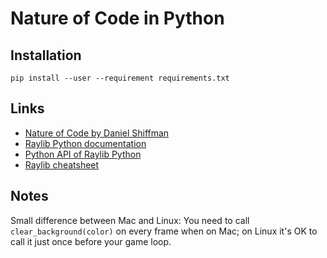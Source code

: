 # Nature of Code in Python

## Installation

    pip install --user --requirement requirements.txt

## Links

- [Nature of Code by Daniel Shiffman](https://natureofcode.com/book)
- [Raylib Python documentation](https://electronstudio.github.io/raylib-python-cffi/)
- [Python API of Raylib Python](https://electronstudio.github.io/raylib-python-cffi/pyray.html)
- [Raylib cheatsheet](https://www.raylib.com/cheatsheet/cheatsheet.html)

## Notes

Small difference between Mac and Linux: You need to call `clear_background(color)` on every frame when on Mac; on Linux it's OK to call it just once before your game loop.
